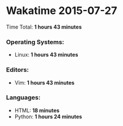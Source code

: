 # Wakatime 2015-07-27

Time Total: **1 hours 43 minutes**

### Operating Systems:
- Linux: **1 hours 43 minutes** 

### Editors:
- Vim: **1 hours 43 minutes** 

### Languages:
- HTML: **18 minutes** 
- Python: **1 hours 24 minutes** 

